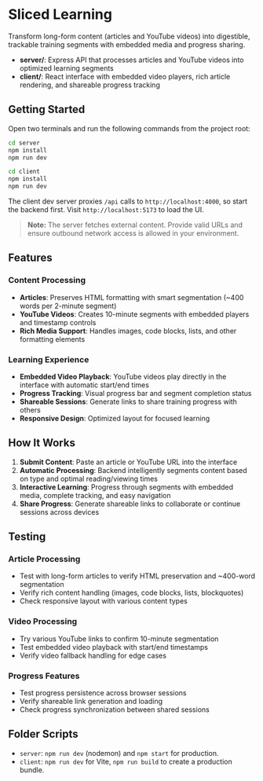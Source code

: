 # Sliced Learning

Transform long-form content (articles and YouTube videos) into digestible, trackable training segments with embedded media and progress sharing.

- **server/**: Express API that processes articles and YouTube videos into optimized learning segments
- **client/**: React interface with embedded video players, rich article rendering, and shareable progress tracking

## Getting Started

Open two terminals and run the following commands from the project root:

```bash
cd server
npm install
npm run dev
```

```bash
cd client
npm install
npm run dev
```

The client dev server proxies `/api` calls to `http://localhost:4000`, so start the backend first. Visit `http://localhost:5173` to load the UI.

> **Note:** The server fetches external content. Provide valid URLs and ensure outbound network access is allowed in your environment.

## Features

### Content Processing
- **Articles**: Preserves HTML formatting with smart segmentation (~400 words per 2-minute segment)
- **YouTube Videos**: Creates 10-minute segments with embedded players and timestamp controls
- **Rich Media Support**: Handles images, code blocks, lists, and other formatting elements

### Learning Experience
- **Embedded Video Playback**: YouTube videos play directly in the interface with automatic start/end times
- **Progress Tracking**: Visual progress bar and segment completion status
- **Shareable Sessions**: Generate links to share training progress with others
- **Responsive Design**: Optimized layout for focused learning

## How It Works

1. **Submit Content**: Paste an article or YouTube URL into the interface
2. **Automatic Processing**: Backend intelligently segments content based on type and optimal reading/viewing times
3. **Interactive Learning**: Progress through segments with embedded media, complete tracking, and easy navigation
4. **Share Progress**: Generate shareable links to collaborate or continue sessions across devices

## Testing

### Article Processing
- Test with long-form articles to verify HTML preservation and ~400-word segmentation
- Verify rich content handling (images, code blocks, lists, blockquotes)
- Check responsive layout with various content types

### Video Processing
- Try various YouTube links to confirm 10-minute segmentation
- Test embedded video playback with start/end timestamps
- Verify video fallback handling for edge cases

### Progress Features
- Test progress persistence across browser sessions
- Verify shareable link generation and loading
- Check progress synchronization between shared sessions

## Folder Scripts

- `server`: `npm run dev` (nodemon) and `npm start` for production.
- `client`: `npm run dev` for Vite, `npm run build` to create a production bundle.
